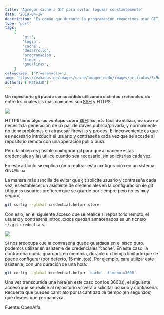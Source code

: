 ```yaml
---
title: 'Agregar Cache a GIT para evitar loguear constantemente'
date: '2019-04-26'
description: 'Es común que durante la programación requerimos usar GIT varias veces... Para eso vamos a ver como dejar en cache nuestro usuario por un tiempo'
type: 'post'
tags:
    [
        'git',
        'login',
        'cache',
        'desarrollo',
        'programacion',
        'linux',
        'gnu/linux',
    ]
categories: ['Programacion']
img: 'https://vabadus.es/images/cache/imagen_nodo/images/articulos/5c9deecdad597506371704.png'
authors: ['PatoJAD']
---
```


Un repositorio git puede ser accedido utilizando distintos protocolos, de entre los cuales los más comunes son [SSH](/post/2023/10/claves-ssh-una-guía-completa-para-la-seguridad-en-conexiones-remotas/) y HTTPS.

![](https://i.stack.imgur.com/5OBMZ.png)

HTTPS tiene algunas ventajas sobre [SSH](/post/2023/10/claves-ssh-una-guía-completa-para-la-seguridad-en-conexiones-remotas/): Es más fácil de utilizar, porque no necesita la generación de un par de claves pública/privada, y normalmente no tiene problemas en atravesar firewalls y proxies. El inconveniente es que es necesario introducir el usuario y contraseña cada vez que se accede al repositorio remoto con una operación pull o push.

Pero también es posible configurar git para que almacene estas credenciales y las utilice cuando sea necesario, sin solicitarlas cada vez.

En este artículo se explica cómo realizar esta configuración en un sistema GNU/linux.

La manera más sencilla de evitar que git solicite usuario y contraseña cada vez, es establecer un asistente de credenciales en la configuración de git (Algunos usuarios prefieren que se guarde por siempre pero no es muy seguro):

```zsh
git config --global credential.helper store
```

Con esto, en el siguiente acceso que se realice al repositorio remoto, el usuario y contraseña introducidos quedan almacenados en un fichero `~/.git-credentials`.

![](http://noticias.universia.es/net/images/ciencia-tecnologia/-/-a/-ap/-aplicaciones-gratuitas-gestionar-contrasenas.jpg)

Si nos preocupa que la contraseña quede guardada en el disco duro, podemos utilizar un asistente de credenciales “cache”. En este caso, la contraseña queda guardada en memoria, durante un tiempo limitado que se puede configurar (por defecto, 15 minutos). Por ejemplo, para utilizar este asistente, con una duración de una hora:

```zsh
git config --global credential.helper 'cache --timeout=3600'
```

Una vez transcurrida una hora(en este caso con los 3600s), el siguiente acceso que se realice al repositorio volverá a solicitar usuario y contraseña. Recuerda que puedes cambialo por la cantidad de tiempo (en segundos) que desees que permanezca

Fuente: OpenAlfa
